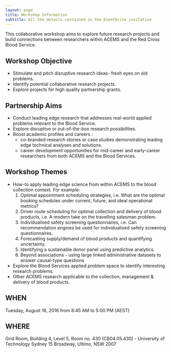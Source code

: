 ```yaml
---
layout: page
title: Workshop Information
subtitle: All the details contained in the Eventbrite invitation
---
```


This collaborative workshop aims to explore future research projects and build connections between researchers within ACEMS and the Red Cross Blood Service.
   
## Workshop Objective 
+ Stimulate and pitch disruptive research ideas- fresh eyes on old problems.
+ Identify potential collaborative research projects.
+ Explore projects for high quality partnership grants.
   
## Partnership Aims 
+ Conduct leading edge research that addresses real-world applied problems relevant to the Blood Service.
+ Explore disruptive or out-of-the-box research possibilities.
+ Boost academic profiles and careers :
  + co-branded research stories or case studies demonstrating leading edge technical analyses and solutions.
  + career development opportunities for mid-career and early-career researchers from both ACEMS and the Blood Services.
   
## Workshop Themes 
+ How-to apply leading edge science from within ACEMS to the blood collection context. For example:
  1. Optimal appointment scheduling strategies, i.e. What are the optimal booking schedules under current, future, and ideal operational metrics?
  2. Driver route scheduling for optimal collection and delivery of blood products, i.e. A modern take on the travelling salesman problem.
  3. Individualised safety screening questionnaires, i.e. Can recommendation engines be used for individualised safety screening questionnaires.
  4. Forecasting supply/demand of blood products and quantifying uncertainty.
  5. Identifying a sustainable donor panel using predictive analytics. 
  6. Beyond associations - using large linked administrative datasets to answer causal-type questions
+ Explore the Blood Services applied problem space to identify interesting research problems.
+ Other ACEMS research applicable to the collection, management & delivery of blood products.

## WHEN
Tuesday, August 16, 2016 from 8:45 AM to 5:00 PM (AEST)

## WHERE
Grid Room, Building 4, Level 5, Room no. 430 (CB04.05.430) - University of Technology Sydney 15 Broadway, Ultimo, NSW 2007